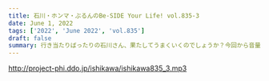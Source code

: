 ```yaml
---
title: 石川・ホンマ・ぶるんのBe-SIDE Your Life! vol.835-3
date: June 1, 2022
tags: ['2022', 'June 2022', 'vol.835']
draft: false
summary: 行き当たりばったりの石川さん、果たしてうまくいくのでしょうか？今回から音量の取り方を変えました！聴きやすくなってたら幸いです。
---
```


http://project-phi.ddo.jp/ishikawa/ishikawa835_3.mp3